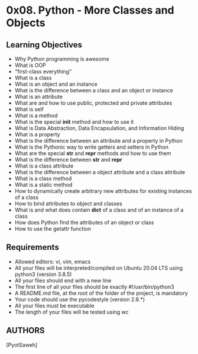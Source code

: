 # 0x08. Python - More Classes and Objects

## Learning Objectives

-    Why Python programming is awesome
-    What is OOP
-    “first-class everything”
-    What is a class
-    What is an object and an instance
-    What is the difference between a class and an object or instance
-    What is an attribute
-    What are and how to use public, protected and private attributes
-    What is self
-    What is a method
-    What is the special __init__ method and how to use it
-    What is Data Abstraction, Data Encapsulation, and Information Hiding
-    What is a property
-    What is the difference between an attribute and a property in Python
-    What is the Pythonic way to write getters and setters in Python
-    What are the special __str__ and __repr__ methods and how to use them
-    What is the difference between __str__ and __repr__
-    What is a class attribute
-    What is the difference between a object attribute and a class attribute
-    What is a class method
-    What is a static method
-    How to dynamically create arbitrary new attributes for existing instances of a class
-    How to bind attributes to object and classes
-    What is and what does contain __dict__ of a class and of an instance of a class
-    How does Python find the attributes of an object or class
-    How to use the getattr function
## Requirements

-    Allowed editors: vi, vim, emacs
-    All your files will be interpreted/compiled on Ubuntu 20.04 LTS using python3 (version 3.8.5)
-    All your files should end with a new line
-    The first line of all your files should be exactly #!/usr/bin/python3
-    A README.md file, at the root of the folder of the project, is mandatory
-    Your code should use the pycodestyle (version 2.8.*)
-    All your files must be executable
-    The length of your files will be tested using wc

## AUTHORS
[PyotSaweh]
